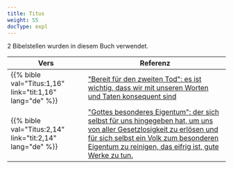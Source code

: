 ```yaml
---
title: Titus
weight: 55
docType: expl
---
```


2 Bibelstellen wurden in diesem Buch verwendet.

| Vers | Referenz |
|-------|-----------|
| {{% bible val="Titus:1,16" link="tit:1,16" lang="de" %}} | ["Bereit für den zweiten Tod": es ist wichtig, dass wir mit unseren Worten und Taten konsequent sind](/expl/content/paradise/the-new-jerusalem#e855) |
| {{% bible val="Titus:2,14" link="tit:2,14" lang="de" %}} | ["Gottes besonderes Eigentum": der sich selbst für uns hingegeben hat, um uns von aller Gesetzlosigkeit zu erlösen und für sich selbst ein Volk zum besonderen Eigentum zu reinigen, das eifrig ist, gute Werke zu tun.](/expl/background/israel/the-church-is-part-of-israel#9d55) |
